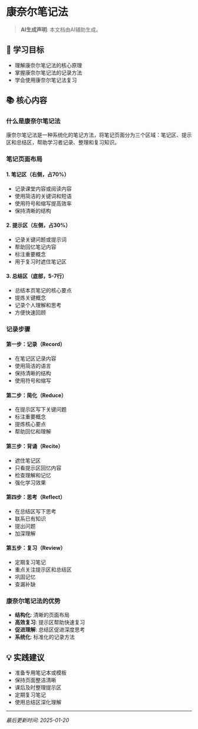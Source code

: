 # 康奈尔笔记法

> **AI生成声明**: 本文档由AI辅助生成。

## 🎯 学习目标

- 理解康奈尔笔记法的核心原理
- 掌握康奈尔笔记法的记录方法
- 学会使用康奈尔笔记法复习

## 📚 核心内容

### 什么是康奈尔笔记法

康奈尔笔记法是一种系统化的笔记方法，将笔记页面分为三个区域：笔记区、提示区和总结区，帮助学习者记录、整理和复习知识。

### 笔记页面布局

#### 1. 笔记区（右侧，占70%）

- 记录课堂内容或阅读内容
- 使用简洁的关键词和短语
- 使用符号和缩写提高效率
- 保持清晰的结构

#### 2. 提示区（左侧，占30%）

- 记录关键问题或提示词
- 帮助回忆笔记内容
- 标注重要概念
- 用于复习时遮住笔记区

#### 3. 总结区（底部，5-7行）

- 总结本页笔记的核心要点
- 提炼关键概念
- 记录个人理解和思考
- 方便快速回顾

### 记录步骤

#### 第一步：记录（Record）

- 在笔记区记录内容
- 使用简洁的语言
- 保持清晰的结构
- 使用符号和缩写

#### 第二步：简化（Reduce）

- 在提示区写下关键问题
- 标注重要概念
- 提炼核心要点
- 帮助回忆和理解

#### 第三步：背诵（Recite）

- 遮住笔记区
- 只看提示区回忆内容
- 检查理解和记忆
- 强化学习效果

#### 第四步：思考（Reflect）

- 在总结区写下思考
- 联系已有知识
- 提出问题
- 加深理解

#### 第五步：复习（Review）

- 定期复习笔记
- 重点关注提示区和总结区
- 巩固记忆
- 查漏补缺

### 康奈尔笔记法的优势

- **结构化**: 清晰的页面布局
- **高效复习**: 提示区帮助快速复习
- **促进理解**: 总结区促进深度思考
- **系统化**: 标准化的记录方法

## 💡 实践建议

- 准备专用笔记本或模板
- 保持页面整洁清晰
- 课后及时整理提示区
- 定期复习笔记
- 使用总结区深化理解

---

*最后更新时间: 2025-01-20*

